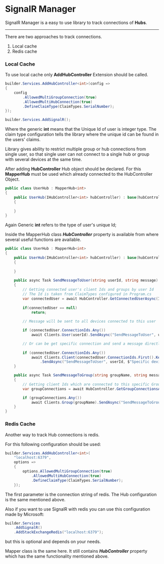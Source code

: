 # SignalR Manager

SignalR Manager is a easy to use library to track connections of **Hubs**.

---

There are two approaches to track connections.

1. Local cache
2. Redis cache


### Local Cache

To use local cache only **AddHubController** Extension should be called.

```csharp
builder.Services.AddHubController<int>(config =>
{
    config
        .AllowedMultiGroupConnection(true)
        .AllowedMultiHubConnection(true)
        .DefineClaimType(ClaimTypes.SerialNumber);
});

builder.Services.AddSignalR();
```

Where the generic **int** means that the Unique Id of user is integer type.
The claim type configuration tells the library where the unique id can be found in the users' claims.

Library gives ability to restrict multiple group or hub connections from single user, so that single user can not connect to a
single hub or group with several devices at the same time.

After adding **HubController** Hub object should be declared. For this **MapperHub** must be used which
already connected to the HubController Object.

```csharp
public class UserHub : MapperHub<int>
{
    public UserHub(IHubController<int> hubController) : base(hubController)
    {
        
    }
}
```

Again Generic **int** refers to the type of user's unique Id;

Inside the MapperHub class ***HubController*** property is available from where several useful
functions are available.

```csharp
public class UserHub : MapperHub<int>
{
    public UserHub(IHubController<int> hubController) : base(hubController)
    {
        
    }
    
    public async Task SendMessageToUser(string userId, string message)
    {
        // Getting connected user's client Ids and groups by user Id
        // The Id is taken from ClaimTypes configured in Program.cs
        var connectedUser = await HubController.GetConnectedUserAsync(Int32.Parse(userId));
        
        if(connectedUser == null)
            return;
        
        // Message will be sent to all devices connected to this user

        if (connectedUser.ConnectionIds.Any())
            await Clients.User(userId).SendAsync("SendMessageToUser", userId, $"Specific user: {message}");

        // Or can be get specific connection and send a message directly to one device
        
        if (connectedUser.ConnectionIds.Any())
            await Clients.Client(connectedUser.ConnectionIds.First().Key)
                .SendAsync("SendMessageToUser", userId, $"Specific device: {message}");
    }

    public async Task SendMessageToGroup(string groupName, string message)
    {
        // Getting client Ids which are connected to this specific Group
        var groupConnections = await HubController.GetGroupConnectionsAsync(groupName);

        if (groupConnections.Any())
            await Clients.Group(groupName).SendAsync("SendMessageToGroup", $"Group -> {groupName}: {message}");
    }
}
```


### Redis Cache

Another way to track Hub connections is redis. 

For this following configuration should be used:

```csharp
builder.Services.AddHubController<int>(
    "localhost:6379",
    options =>
    {
        options.AllowedMultiGroupConnection(true)
            .AllowedMultiHubConnection(true)
            .DefineClaimType(ClaimTypes.SerialNumber);
    });
```

The first parameter is the connection string of redis. The Hub configuration is the same mentioned
above.

Also if you want to use SignalR with redis you can use this configuration made by Microsoft:

```csharp
builder.Services
    .AddSignalR()
    .AddStackExchangeRedis("localhost:6379");
```

but this is optional and depends on your needs.

Mapper class is the same here. It still contains ***HubController*** property which has the same
functionality mentioned above.